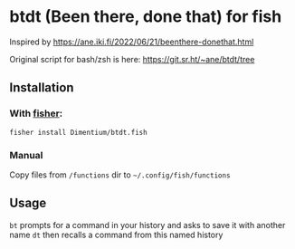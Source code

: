 # btdt (Been there, done that) for fish

Inspired by https://ane.iki.fi/2022/06/21/beenthere-donethat.html

Original script for bash/zsh is here: https://git.sr.ht/~ane/btdt/tree

## Installation

### With [fisher](https://github.com/jorgebucaran/fisher):

`fisher install Dimentium/btdt.fish`

### Manual

Copy files from `/functions` dir to `~/.config/fish/functions`

## Usage
`bt` prompts for a command in your history and asks to save it with another name
`dt` then recalls a command from this named history
